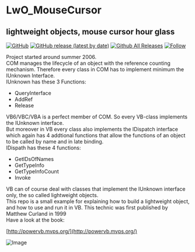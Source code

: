 # LwO_MouseCursor  
## lightweight objects, mouse cursor hour glass  

[![GitHub](https://img.shields.io/github/license/OlimilO1402/LwO_MouseCursor?style=plastic)](https://github.com/OlimilO1402/LwO_MouseCursor/blob/master/LICENSE) 
[![GitHub release (latest by date)](https://img.shields.io/github/v/release/OlimilO1402/LwO_MouseCursor?style=plastic)](https://github.com/OlimilO1402/LwO_MouseCursor/releases/latest)
[![Github All Releases](https://img.shields.io/github/downloads/OlimilO1402/LwO_MouseCursor/total.svg)](https://github.com/OlimilO1402/LwO_MouseCursor/releases/download/v1.0.2/LwOMouseCursor_v1.0.2.zip)
[![Follow](https://img.shields.io/github/followers/OlimilO1402.svg?style=social&label=Follow&maxAge=2592000)](https://github.com/OlimilO1402/LwO_MouseCursor/watchers)

Project started around summer 2006.  
COM manages the lifecycle of an object with the reference counting mechanism. Therefore every class in COM has to implement minimum the IUnknown Interface.  
IUnknown has these 3 Functions:  
* QueryInterface  
* AddRef  
* Release  
  
VB6/VBC/VBA is a perfect member of COM. So every VB-class implements the IUnknown interface.  
But moreover in VB every class also implements the IDispatch interface which again has 4 addtional functions that allow the functions of an object to be called by name and in late binding.  
IDispath has these 4 functions:  
* GetIDsOfNames  
* GetTypeInfo  
* GetTypeInfoCount  
* Invoke  
  
VB can of course deal with classes that implement the IUnknown interface only, the so called lightweight objects.  
This repo is a small example for explaining how to build a lightweight object, and how to use and run it in VB. This technic was first published by Matthew Curland in 1999  
Have a look at the book:

[http://powervb.mvps.org/](http://powervb.mvps.org/)  

![<AppName> Image](Resources/<AppName>.png "<AppName> Image")

